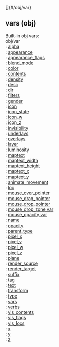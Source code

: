 []{#/obj/var}    
## vars (obj)    
Built-in obj vars:    
obj/var    
:   [alpha](/ref/atom/var/alpha.md)    
:   [appearance](/ref/atom/var/appearance.md)    
:   [appearance_flags](/ref/atom/var/appearance_flags.md)    
:   [blend_mode](/ref/atom/var/blend_mode.md)    
:   [color](/ref/atom/var/color.md)    
:   [contents](/ref/atom/var/contents.md)    
:   [density](/ref/atom/var/density.md)    
:   [desc](/ref/atom/var/desc.md)    
:   [dir](/ref/atom/var/dir.md)    
:   [filters](/ref/atom/var/filters.md)    
:   [gender](/ref/atom/var/gender.md)    
:   [icon](/ref/atom/var/icon.md)    
:   [icon_state](/ref/atom/var/icon_state.md)    
:   [icon_w](/ref/atom/var/icon_w.md)    
:   [icon_z](/ref/atom/var/icon_z.md)    
:   [invisibility](/ref/atom/var/invisibility.md)    
:   [underlays](/ref/atom/var/underlays.md)    
:   [overlays](/ref/atom/var/overlays.md)    
:   [layer](/ref/atom/var/layer.md)    
:   [luminosity](/ref/atom/var/luminosity.md)    
:   [maptext](/ref/atom/var/maptext.md)    
:   [maptext_width](/ref/atom/var/maptext_width.md)    
:   [maptext_height](/ref/atom/var/maptext_height.md)    
:   [maptext_x](/ref/atom/var/maptext_x.md)    
:   [maptext_y](/ref/atom/var/maptext_y.md)    
:   [animate_movement](/ref/atom/movable/var/animate_movement.md)    
:   [loc](/ref/atom/var/loc.md)    
:   [mouse_over_pointer](/ref/atom/var/mouse_over_pointer.md)    
:   [mouse_drag_pointer](/ref/atom/var/mouse_drag_pointer.md)    
:   [mouse_drop_pointer](/ref/atom/var/mouse_drop_pointer.md)    
:   [mouse_drop_zone var](/ref/atom/var/mouse_drop_zone.md)    
:   [mouse_opacity var](/ref/atom/var/mouse_opacity.md)    
:   [name](/ref/atom/var/name.md)    
:   [opacity](/ref/atom/var/opacity.md)    
:   [parent_type](/ref/obj/var/parent_type.md)    
:   [pixel_x](/ref/atom/var/pixel_x.md)    
:   [pixel_y](/ref/atom/var/pixel_y.md)    
:   [pixel_w](/ref/atom/var/pixel_w.md)    
:   [pixel_z](/ref/atom/var/pixel_z.md)    
:   [plane](/ref/atom/var/plane.md)    
:   [render_source](/ref/atom/var/render_source.md)    
:   [render_target](/ref/atom/var/render_target.md)    
:   [suffix](/ref/atom/var/suffix.md)    
:   [tag](/ref/datum/var/tag.md)    
:   [text](/ref/atom/var/text.md)    
:   [transform](/ref/atom/var/transform.md)    
:   [type](/ref/datum/var/type.md)    
:   [vars](/ref/datum/var/vars.md)    
:   [verbs](/ref/atom/var/verbs.md)    
:   [vis_contents](/ref/atom/var/vis_contents.md)    
:   [vis_flags](/ref/atom/var/vis_flags.md)    
:   [vis_locs](/ref/atom/var/vis_locs.md)    
:   [x](/ref/atom/var/x.md)    
:   [y](/ref/atom/var/y.md)    
:   [z](/ref/atom/var/z.md)  